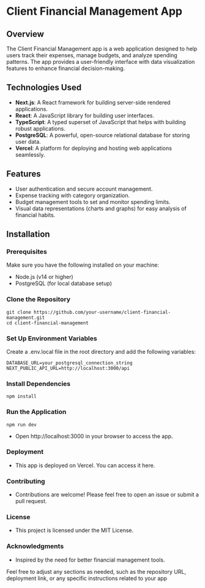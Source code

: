 # Client Financial Management App

## Overview
The Client Financial Management app is a web application designed to help users track their expenses, manage budgets, and analyze spending patterns. The app provides a user-friendly interface with data visualization features to enhance financial decision-making.

## Technologies Used
- **Next.js**: A React framework for building server-side rendered applications.
- **React**: A JavaScript library for building user interfaces.
- **TypeScript**: A typed superset of JavaScript that helps with building robust applications.
- **PostgreSQL**: A powerful, open-source relational database for storing user data.
- **Vercel**: A platform for deploying and hosting web applications seamlessly.

## Features
- User authentication and secure account management.
- Expense tracking with category organization.
- Budget management tools to set and monitor spending limits.
- Visual data representations (charts and graphs) for easy analysis of financial habits.

## Installation

### Prerequisites
Make sure you have the following installed on your machine:
- Node.js (v14 or higher)
- PostgreSQL (for local database setup)

### Clone the Repository
    git clone https://github.com/your-username/client-financial-management.git
    cd client-financial-management

### Set Up Environment Variables
Create a .env.local file in the root directory and add the following variables:

    DATABASE_URL=your_postgresql_connection_string
    NEXT_PUBLIC_API_URL=http://localhost:3000/api

### Install Dependencies
    npm install

### Run the Application
    npm run dev

- Open http://localhost:3000 in your browser to access the app.

### Deployment
- This app is deployed on Vercel. You can access it here.

### Contributing
- Contributions are welcome! Please feel free to open an issue or submit a pull request.

### License
- This project is licensed under the MIT License.

### Acknowledgments
- Inspired by the need for better financial management tools.

Feel free to adjust any sections as needed, such as the repository URL, deployment link, or any specific instructions related to your app
